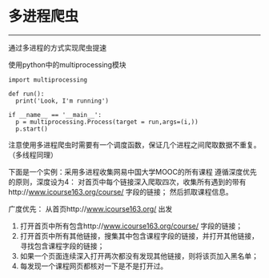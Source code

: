 # 多进程爬虫
---
通过多进程的方式实现爬虫提速

使用python中的multiprocessing模块

```
import multiprocessing

def run():
  print('Look, I'm running')
  
if __name__ == '__main__':
  p = multiprocessing.Process(target = run,args=(i,))
  p.start()
```

注意使用多进程爬虫时需要有一个调度函数，保证几个进程之间爬取数据不重复。（多线程同理）

下面是一个实例：采用多进程收集网易中国大学MOOC的所有课程
遵循深度优先的原则，深度设为4：
对首页中每个链接深入爬取四次，收集所有遇到的带有http://www.icourse163.org/course/ 字段的链接；
然后抓取课程信息。

广度优先：
从首页http://www.icourse163.org/ 出发

1. 打开首页中所有包含http://www.icourse163.org/course/ 字段的链接；
2. 打开首页中所有其他链接，搜集其中包含课程字段的链接，并打开其他链接，寻找包含课程字段的链接；
3. 如果一个页面连续深入打开两次都没有发现其他链接，则将该页加入黑名单；
4. 每发现一个课程网页都核对一下是不是打开过。
